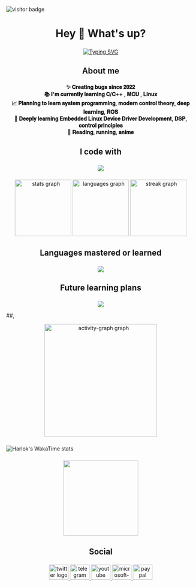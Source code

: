 

![visitor badge](https://visitor-badge.laobi.icu/badge?page_id=hyastar&left_color=red&right_color=green) 

<h1 align="center">Hey 👋 What's up?</h1>

###

<div align="center">

[![Typing SVG](https://readme-typing-svg.herokuapp.com?font=Fredoka&size=28&duration=3000&pause=1000&color=2ED5D1F6&background=6328FF00&center=true&vCenter=true&multiline=true&repeat=true&width=600&height=140&lines=My+name+is+hyastar;I'm+a+student+from+YTU;passionate+about+IoT+application+technologies)](https://git.io/typing-svg)

</div>

###

<h2 align="center">About me</h2>

###

<p align="center">
  <b>
    ✨ 𝐂𝐫𝐞𝐚𝐭𝐢𝐧𝐠 𝐛𝐮𝐠𝐬 𝐬𝐢𝐧𝐜𝐞 𝟐𝟎𝟐𝟐<br/>
    📚 𝐈'𝐦 𝐜𝐮𝐫𝐫𝐞𝐧𝐭𝐥𝐲 𝐥𝐞𝐚𝐫𝐧𝐢𝐧𝐠 𝐂/𝐂++ , 𝐌𝐂𝐔 , 𝐋𝐢𝐧𝐮𝐱 <br/>
    📈 𝐏𝐥𝐚𝐧𝐧𝐢𝐧𝐠 𝐭𝐨 𝐥𝐞𝐚𝐫𝐧 𝐬𝐲𝐬𝐭𝐞𝐦 𝐩𝐫𝐨𝐠𝐫𝐚𝐦𝐦𝐢𝐧𝐠, 𝐦𝐨𝐝𝐞𝐫𝐧 𝐜𝐨𝐧𝐭𝐫𝐨𝐥 𝐭𝐡𝐞𝐨𝐫𝐲, 𝐝𝐞𝐞𝐩 𝐥𝐞𝐚𝐫𝐧𝐢𝐧𝐠, 𝐑𝐎𝐒<br/>
    🎯 𝐃𝐞𝐞𝐩𝐥𝐲 𝐥𝐞𝐚𝐫𝐧𝐢𝐧𝐠 𝐄𝐦𝐛𝐞𝐝𝐝𝐞𝐝 𝐋𝐢𝐧𝐮𝐱 𝐃𝐞𝐯𝐢𝐜𝐞 𝐃𝐫𝐢𝐯𝐞𝐫 𝐃𝐞𝐯𝐞𝐥𝐨𝐩𝐦𝐞𝐧𝐭, 𝐃𝐒𝐏, 𝐜𝐨𝐧𝐭𝐫𝐨𝐥 𝐩𝐫𝐢𝐧𝐜𝐢𝐩𝐥𝐞𝐬<br/>
    🎨 𝐑𝐞𝐚𝐝𝐢𝐧𝐠, 𝐫𝐮𝐧𝐧𝐢𝐧𝐠, 𝐚𝐧𝐢𝐦𝐞<br/>
  </b>
</p>

###

<h2 align="center">I code with</h2>

###

<p align="center">
  <a href="https://skillicons.de">
    <img src="https://skillicons.dev/icons?i=c,cpp,linux,qt,matlab" />
  </a>
</p>

###

<div align="center">
  <img src="https://github-readme-stats.vercel.app/api?username=hyastar&hide_title=false&hide_rank=false&show_icons=true&include_all_commits=true&count_private=true&disable_animations=false&theme=dracula&locale=en&hide_border=false&order=1" height="150" alt="stats graph"  />
  <img src="https://github-readme-stats.vercel.app/api/top-langs?username=hyastar&locale=en&hide_title=false&layout=compact&card_width=320&langs_count=5&theme=dracula&hide_border=false&order=2" height="150" alt="languages graph"  />
  <img src="https://streak-stats.demolab.com?user=hyastar&locale=en&mode=daily&theme=dracula&hide_border=false&border_radius=5&order=3" height="150" alt="streak graph"  />
</div>

###

<h2 align="center">Languages mastered or learned</h2>

###

<p align="center">
  <a href="https://skillicons.de">
    <img src="https://skillicons.dev/icons?i=c,cpp,vue" />
  </a>
</p>

###

<h2 align="center">Future learning plans</h2>

###

<p align="center">
  <a href="https://skillicons.de">
    <img src="https://skillicons.dev/icons?i=cs,sqlite,blender,python,pytorch,tensorflow" />
  </a>
</p>

##,

<div align="center">
  <img src="https://github-readme-activity-graph.vercel.app/graph?username=hyastar&radius=16&theme=react&area=true&order=5" height="300" alt="activity-graph graph"  />
</div>

###

###
![Harlok's WakaTime stats](https://github-readme-stats.vercel.app/api/wakatime?username=hyastar)
###

<div align="center">
  <img height="200" src="https://alist.hyastar.net/d/img/HTML/2233.gif"  />
</div>

###

<h2 align="center">Social</h2>

###

<div align="center">
  <a href="https://twitter.com/hyastars" target="_blank">
    <img src="https://raw.githubusercontent.com/maurodesouza/profile-readme-generator/master/src/assets/icons/social/twitter/default.svg" width="52" height="40" alt="twitter logo"  />
  </a>
  <a href="https://t.me/hyastars" target="_blank">
    <img src="https://raw.githubusercontent.com/maurodesouza/profile-readme-generator/master/src/assets/icons/social/telegram/default.svg" width="52" height="40" alt="telegram logo"  />
  </a>
  <a href="https://www.youtube.com/@hyastar-1314" target="_blank">
      <img src="https://raw.githubusercontent.com/maurodesouza/profile-readme-generator/master/src/assets/icons/social/youtube/default.svg" width="52" height="40" alt="youtube logo"  />
  </a>
  <a href="mailto:contact@mka.cc" target="_blank">
     <img src="https://raw.githubusercontent.com/maurodesouza/profile-readme-generator/master/src/assets/icons/social/microsoft-outlook/default.svg" width="52" height="40" alt="microsoft-outlook logo"  />
  </a>
  <a href="https://www.paypal.com/paypalme/hyastar1314" target="_blank">
    <img src="https://raw.githubusercontent.com/maurodesouza/profile-readme-generator/master/src/assets/icons/social/paypal/default.svg" width="52" height="40" alt="paypal logo"  />
  </a>
</div>

###

